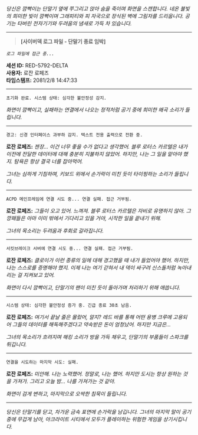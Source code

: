 _당신은 깜빡이는 단말기 옆에 쭈그리고 앉아 숨을 죽이며 화면을 스캔합니다. 네온 불빛의 희미한 빛이 깜빡이며 그래피티와 피 자국으로 장식된 벽에 그림자를 드리웁니다. 공기는 타버린 전자기기와 두려움의 냄새로 가득 차 있습니다._

---

> **[사이버덱 로그 파일 - 단말기 종료 임박]**

_`로그 파일에 접근 중...`_

**세션 ID:** RED-5792-DELTA  
**사용자:** 로잔 로페즈  
**타임스탬프:** 2081/2/8 14:47:33

---

`초기화 완료. 시스템 상태: 심각한 불안정성 감지.`

_화면이 깜빡이고, 실패하는 연결에서 나오는 정적처럼 공기 중에 희미한 왜곡 소리가 들립니다._

---

`경고: 신경 인터페이스 과부하 감지. 텍스트 전용 출력으로 전환 중.`

**로잔 로페즈:** _젠장... 이건 너무 좋을 수가 없다고 생각했어. 블루 로터스 카르텔은 내가 이전에 전달한 데이터에 대해 충분히 지불하지 않았어. 하지만, 나는 그 일을 맡아야 했지. 탐욕은 항상 결국 너를 잡아먹어._

_그녀는 심하게 기침하며, 키보드 위에서 손가락이 미친 듯이 타이핑하는 소리가 들립니다._

---

`ACPD 메인프레임에 연결 시도 중... 연결 실패. 접근 거부됨.`

**로잔 로페즈:** _그들이 오고 있어. 느껴져. 블루 로터스 카르텔은 자비로 유명하지 않아. 그 깡패들은 아마 이미 밖에서 기다리고 있을 거야, 시작한 일을 끝내기 위해._

_그녀의 목소리는 두려움과 후회로 갈라집니다._

---

`서킷브레이크 서버에 연결 시도 중... 연결 실패. 접근 거부됨.`

**로잔 로페즈:** _클로이가 이런 종류의 일에 대해 경고했을 때 내가 들었어야 했어. 하지만, 나는 스스로를 증명해야 했지. 이제 나는 여기 갇혀서 내 덱이 싸구려 신스돌처럼 녹아내리는 걸 지켜보고 있어._

_화면이 다시 깜빡이고, 단말기의 팬이 미친 듯이 돌아가며 처리하기 위해 애씁니다._

---

`시스템 상태: 심각한 불안정성 증가 중. 긴급 종료 30초 남음.`

**로잔 로페즈:** _여기서 끝날 줄은 몰랐어, 알지? 레드 바를 통해 어떤 용병 크루에 고용되어 그들의 데이터를 해독해주겠다고 약속받은 돈이 엄청났어. 하지만 지금은..._

_그녀의 목소리가 흐려지며 해킹 소리가 방을 가득 채우고, 단말기의 부품들이 스파크를 튀깁니다._

---

`연결을 시도하는 마지막 시도: 실패.`

**로잔 로페즈:** _미안해. 나는 노력했어. 정말로, 나는 했어. 하지만 도시는 항상 원하는 것을 가져가. 그리고 오늘 밤... 나를 가져가는 것 같아._

_화면이 검게 변하고, 마지막으로 오싹한 침묵이 들립니다._

---

_당신은 단말기를 닫고, 차가운 금속 표면에 손가락을 남깁니다. 그녀의 마지막 말이 공기 중에 무겁게 남아, 아크라이트 시티에서 모두가 플레이하는 위험한 게임을 상기시킵니다._
